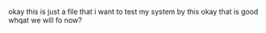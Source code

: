 okay this is just a file that i want to test my system by this 
okay that is good <br>
whqat we will fo now?
